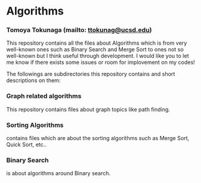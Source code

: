 # Algorithms
### Tomoya Tokunaga (mailto: ttokunag@ucsd.edu)

This repository contains all the files about Algorithms which is from very well-known ones such as Binary Search and Merge Sort to ones not so well-known but I think useful through development. I would like you to let me know if there exists some issues or room for implovement on my codes!

The followings are subdirectories this repository contains and short descriptions on them:
### Graph related algorithms
This repository contains files about graph topics like path finding.

### Sorting Algorithms
contains files which are about the sorting algorithms such as Merge Sort, Quick Sort, etc..

### Binary Search
is about algorithms around Binary search.

